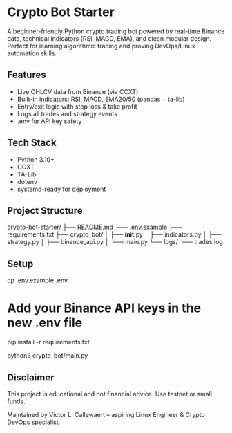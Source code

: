 # Crypto Bot Starter

A beginner-friendly Python crypto trading bot powered by real-time Binance data, technical indicators (RSI, MACD, EMA), and clean modular design. Perfect for learning algorithmic trading and proving DevOps/Linux automation skills.

## Features

- Live OHLCV data from Binance (via CCXT)
- Built-in indicators: RSI, MACD, EMA20/50 (pandas + ta-lib)
- Entry/exit logic with stop loss & take profit
- Logs all trades and strategy events
- .env for API key safety

## Tech Stack

- Python 3.10+
- CCXT
- TA-Lib
- dotenv
- systemd-ready for deployment

## Project Structure

crypto-bot-starter/
├── README.md
├── .env.example
├── requirements.txt
├── crypto_bot/
│   ├── __init__.py
│   ├── indicators.py
│   ├── strategy.py
│   ├── binance_api.py
│   └── main.py
└── logs/
    └── trades.log

## Setup

cp .env.example .env
# Add your Binance API keys in the new .env file

pip install -r requirements.txt

python3 crypto_bot/main.py

## Disclaimer

This project is educational and not financial advice. Use testnet or small funds.

Maintained by Victor L. Callewaert – aspiring Linux Engineer & Crypto DevOps specialist.
